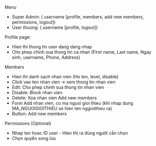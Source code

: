 Menu
 - Super Admin: ( username [profile, members, add new members, permissions, logout])
 - User thuong: ( username [profile, logout])

Profile page:
 - Hien thi thong tin user dang dang nhap
 - Cho phep chinh sua thong tin ca nhan (First name, Last name, Ngay sinh, username, Phone, Address)

Members
 - Hien thi danh sach nhan vien (Ho ten, level, disable)
 - Click vao ten nhan vien -> xem thong tin nhan vien
  - Edit: Cho phep chinh sua thong tin nhan vien
  - Disable: Block nhan vien
  - Delete: Xoa nhan vien
Add new members
 - Form Add nhan vien, co ma nguoi gioi thieu (khi nhap dung MA_NGUOIGIOITHIEU se hien ten nggioithieu ra)
 - Button: Add new members

Permissions (Optional)
 - Nhap ten hoac ID user - Hien thị ra đúng người cần chọn
 - Chọn quyền xong lưu




